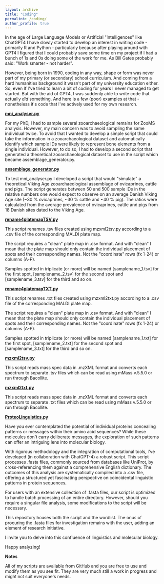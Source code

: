 ```yaml
---
layout: archive
title: "Coding"
permalink: /coding/
author_profile: true
---
```

In the age of Large Language Models or Artificial "Intelligences" like ChatGPT4 I have slowly started to develop an interest in writing code - primarily R and Python - particularly because after playing around with GPT4 I figured that I could probably save some time on my project if I had a bunch of 1s and 0s doing some of the work for me. As Bill Gates probably said: "Work smarter - not harder". 

However, being born in 1990, coding in any way, shape or form was never part of my primary (or secondary) school curriculum. And coming from a hard humanities background it wasn't part of my university education either. So, even If I've tried to learn a bit of coding for years I never managed to get started. But with the aid of GPT4, I was suddenly able to write code that actually *did* something. And here is a few (poor) examples at that - nonetheless it's code that I've actively used for my own research. 

**[mni_analyser.py](https://github.com/jhj-proteomics/mni_analyser)**

For my PhD, I had to sample several zooarchaeological remains for ZooMS analysis. However, my main concern was to avoid sampling the same individual twice. To avoid that I wanted to develop a simple script that could take the information in a zooarchaeological dataset and automatically identify which sample IDs were likely to represent bone elements from a single individual. However, to do so, I had to develop a second script that generated a theoretical zooarchaeological dataset to use in the script which became assemblage_generator.py.

**[assemblage_generator.py](https://github.com/jhj-proteomics/assemblage_generator)**

To test mni_analyser.py I developed a script that would "simulate" a theoretical Viking Age zooarchaeological assemblage of ovicaprines, cattle and pigs. The script generates between 50 and 500 sample IDs in the relative numbers one would expect to observe on an average Danish Viking Age site (~30 % ovicaprines, ~30 % cattle and ~40 % pig). The ratios were calculated from the average prevalence of ovicaprines, cattle and pigs from 18 Danish sites dated to the Viking Age. 

**[rename4platemapTSV.py](https://github.com/jhj-proteomics/rename4platemapTSV)**

This script renames .tsv files created using mzxml2tsv.py according to a .csv file of the corresponding MALDI plate map.

The script requires a "clean" plate map in .csv format. And with "clean" I mean that the plate map should only contain the individual placement of spots and their corresponding names. Not the "coordinate" rows (fx 1-24) or columns (A-P).

Samples spotted in triplicate (or more) will be named [samplename_1.tsv] for the first spot, [samplename_2.tsv] for the second spot and [samplename_3.tsv] for the third and so on.

**[rename4platemapTXT.py](https://github.com/jhj-proteomics/rename4platemapTXT)**

This script renames .txt files created using mzxml2txt.py according to a .csv file of the corresponding MALDI plate map.

The script requires a "clean" plate map in .csv format. And with "clean" I mean that the plate map should only contain the individual placement of spots and their corresponding names. Not the "coordinate" rows (fx 1-24) or columns (A-P).

Samples spotted in triplicate (or more) will be named [samplename_1.txt] for the first spot, [samplename_2.txt] for the second spot and [samplename_3.txt] for the third and so on.

**[mzxml2tsv.py](https://github.com/jhj-proteomics/mzxml2tsv)**

This script reads mass spec data in .mzXML format and converts each spectrum to separate .tsv files which can be read using mMass v.5.5.0 or run through Bacollite.

**[mzxml2txt.py](https://github.com/jhj-proteomics/mzxml2txt)**

This script reads mass spec data in .mzXML format and converts each spectrum to separate .txt files which can be read using mMass v.5.5.0 or run through Bacollite.

**[ProteoLinguistics.py](https://github.com/jhj-proteomics/ProteoLinguistics)**

Have you ever contemplated the potential of individual proteins concealing patterns or messages within their amino acid sequences? While these molecules don't carry deliberate messages, the exploration of such patterns can offer an intriguing lens into molecular biology.

With rigorous methodology and the integration of computational tools, I've developed (in collaboration with ChatGPT-4) a robust script. This script processes .fasta files, commonly sourced from databases like UniProt, by cross-referencing them against a comprehensive English dictionary. The outcomes of this analysis are systematically compiled into a .csv file, offering a structured yet fascinating perspective on coincidental linguistic patterns in protein sequences.

For users with an extensive collection of .fasta files, our script is optimized to handle batch processing of an entire directory. However, should you require a singular file analysis, some modifications to the script will be necessary.

This repository houses both the script and the wordlist. The onus of procuring the .fasta files for investigation remains with the user, adding an element of research initiative.

I invite you to delve into this confluence of linguistics and molecular biology.

Happy analyzing!

**Notes**

All of my scripts are available from GitHub and you are free to use and modify them as you see fit. They are very much still a work in progress and might not suit everyone's needs. 

